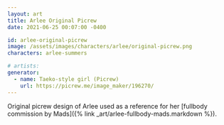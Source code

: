 ```yaml
---
layout: art
title: Arlee Original Picrew
date: 2021-06-25 00:07:00 -0400

id: arlee-original-picrew
image: /assets/images/characters/arlee/original-picrew.png
characters: arlee-summers

# artists:
generator:
  - name: Taeko-style girl (Picrew)
    url: https://picrew.me/image_maker/196270/
---
```

Original picrew design of Arlee used as a reference for her [fullbody
commission by Mads]({% link _art/arlee-fullbody-mads.markdown %}).
